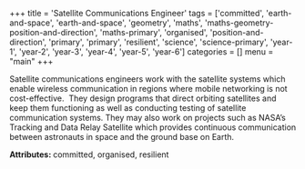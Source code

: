 +++
title = 'Satellite Communications Engineer'
tags = ['committed', 'earth-and-space', 'earth-and-space', 'geometry', 'maths', 'maths-geometry-position-and-direction', 'maths-primary', 'organised', 'position-and-direction', 'primary', 'primary', 'resilient', 'science', 'science-primary', 'year-1', 'year-2', 'year-3', 'year-4', 'year-5', 'year-6']
categories = []
menu = "main"
+++

Satellite communications engineers work with the satellite systems which enable wireless communication in regions where mobile networking is not cost-effective.  They design programs that direct orbiting satellites and keep them functioning as well as conducting testing of satellite communication systems. They may also work on projects such as NASA’s Tracking and Data Relay Satellite which provides continuous communication between astronauts in space and the ground base on Earth.

<strong>Attributes: </strong>committed, organised, resilient
